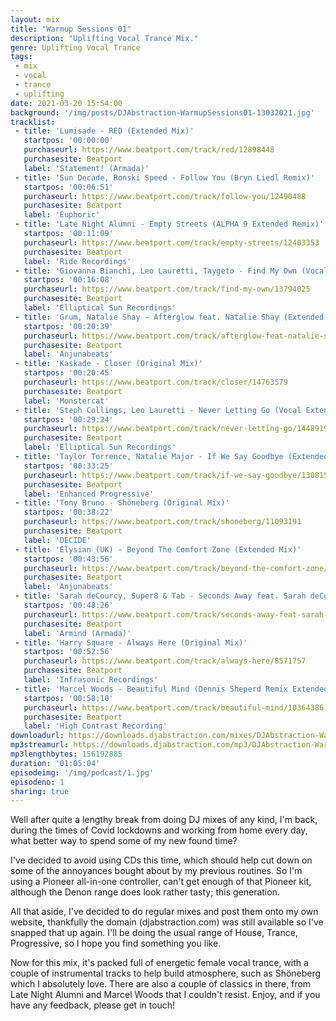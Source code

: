 ```yaml
---
layout: mix
title: "Warmup Sessions 01"
description: "Uplifting Vocal Trance Mix."
genre: Uplifting Vocal Trance
tags:
 - mix
 - vocal
 - trance
 - uplifting
date: 2021-03-20 15:54:00
background: '/img/posts/DJAbstraction-WarmupSessions01-13032021.jpg'
tracklist:
 - title: 'Lumisade - RED (Extended Mix)'
   startpos: '00:00:00'
   purchaseurl: https://www.beatport.com/track/red/12898448
   purchasesite: Beatport
   label: 'Statement! (Armada)'
 - title: 'Sun Decade, Ronski Speed - Follow You (Bryn Liedl Remix)'
   startpos: '00:06:51'
   purchaseurl: https://www.beatport.com/track/follow-you/12490488
   purchasesite: Beatport
   label: 'Euphoric'
 - title: 'Late Night Alumni - Empty Streets (ALPHA 9 Extended Remix)'
   startpos: '00:11:09'
   purchaseurl: https://www.beatport.com/track/empty-streets/12403353
   purchasesite: Beatport
   label: 'Ride Recordings'
 - title: 'Giovanna Bianchi, Leo Lauretti, Taygeto - Find My Own (Vocal Mix)'
   startpos: '00:16:08'
   purchaseurl: https://www.beatport.com/track/find-my-own/13794025
   purchasesite: Beatport
   label: 'Elliptical Sun Recordings'
 - title: 'Grum, Natalie Shay - Afterglow feat. Natalie Shay (Extended Mix)'
   startpos: '00:20:39'
   purchaseurl: https://www.beatport.com/track/afterglow-feat-natalie-shay/13199912
   purchasesite: Beatport
   label: 'Anjunabeats'
 - title: 'Kaskade - Closer (Original Mix)'
   startpos: '00:20:45'
   purchaseurl: https://www.beatport.com/track/closer/14763579
   purchasesite: Beatport
   label: 'Monstercat'
 - title: 'Steph Collings, Leo Lauretti - Never Letting Go (Vocal Extended Mix)'
   startpos: '00:29:24'
   purchaseurl: https://www.beatport.com/track/never-letting-go/14489198
   purchasesite: Beatport
   label: 'Elliptical Sun Recordings'
 - title: 'Taylor Torrence, Natalie Major - If We Say Goodbye (Extended Mix)'
   startpos: '00:33:25'
   purchaseurl: https://www.beatport.com/track/if-we-say-goodbye/13081502
   purchasesite: Beatport
   label: 'Enhanced Progressive'
 - title: 'Tony Bruno - Shöneberg (Original Mix)'
   startpos: '00:38:22'
   purchaseurl: https://www.beatport.com/track/shoneberg/11093191
   purchasesite: Beatport
   label: 'DECIDE'
 - title: 'Elysian (UK) - Beyond The Comfort Zone (Extended Mix)'
   startpos: '00:43:56'
   purchaseurl: https://www.beatport.com/track/beyond-the-comfort-zone/13627966
   purchasesite: Beatport
   label: 'Anjunabeats'
 - title: 'Sarah deCourcy, Super8 & Tab - Seconds Away feat. Sarah deCourcy (Extended Mix)'
   startpos: '00:48:26'
   purchaseurl: https://www.beatport.com/track/seconds-away-feat-sarah-decourcy/10206686
   purchasesite: Beatport
   label: 'Armind (Armada)'
 - title: 'Harry Square - Always Here (Original Mix)'
   startpos: '00:52:56'
   purchaseurl: https://www.beatport.com/track/always-here/8571757
   purchasesite: Beatport
   label: 'Infrasonic Recordings'
 - title: 'Marcel Woods - Beautiful Mind (Dennis Sheperd Remix Extended)'
   startpos: '00:58:10'
   purchaseurl: https://www.beatport.com/track/beautiful-mind/10364386
   purchasesite: Beatport
   label: 'High Contrast Recording'
downloadurl: https://downloads.djabstraction.com/mixes/DJAbstraction-WarmupSessions01-13032021.zip
mp3streamurl: https://downloads.djabstraction.com/mp3/DJAbstraction-WarmupSessions01-13032021.mp3
mp3lengthbytes: 156192885
duration: '01:05:04'
episodeimg: '/img/podcast/1.jpg'
episodeno: 1
sharing: true
---
```


Well after quite a lengthy break from doing DJ mixes of any kind, I'm back, during the times of Covid lockdowns and working from home every day, what better way to spend some of my new found time?

I've decided to avoid using CDs this time, which should help cut down on some of the annoyances bought about by my previous routines. So I'm using a Pioneer all-in-one controller, can't get enough of that Pioneer kit, although the Denon range does look rather tasty; this generation.

All that aside, I've decided to do regular mixes and post them onto my own website, thankfully the domain (djabstraction.com) was still available so I've snapped that up again. I'll be doing the usual range of House, Trance, Progressive, so I hope you find something you like.

Now for this mix, it's packed full of energetic female vocal trance, with a couple of instrumental tracks to help build atmosphere, such as Shöneberg which I absolutely love. There are also a couple of classics in there, from Late Night Alumni and Marcel Woods that I couldn't resist. Enjoy, and if you have any feedback, please get in touch!